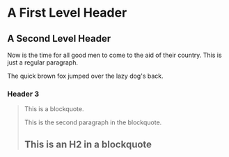 A First Level Header
====================
A Second Level Header
---------------------
 
Now is the time for all good men to come to
the aid of their country. This is just a
regular paragraph.
 
The quick brown fox jumped over the lazy
dog's back.
### Header 3
 
> This is a blockquote.
>
> This is the second paragraph in the blockquote.
>
> ## This is an H2 in a blockquote

